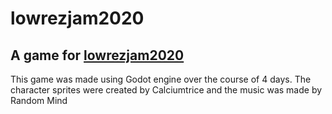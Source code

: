 # lowrezjam2020

## A game for [lowrezjam2020](https://itch.io/jam/lowrezjam-2020)

This game was made using Godot engine over the course of 4 days.
The character sprites were created by Calciumtrice and the music was made by Random Mind
